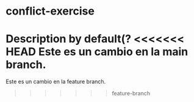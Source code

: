 # conflict-exercise
Description by default(?
<<<<<<< HEAD
Este es un cambio en la main branch.
=======
Este es un cambio en la feature branch.
>>>>>>> feature-branch
